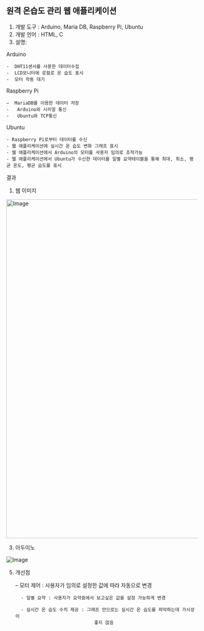 원격 온습도 관리 웹 애플리케이션
---------------------------------------------------------

1.	개발 도구 : Arduino, Maria DB, Raspberry Pi, Ubuntu
2.	개발 언어 : HTML, C  
3.	설명:
   
Arduino
 
    -  DHT11센서를 사용한 데이터수집 
    -  LCD모니터에 로컬로 온 습도 표시
    -  모터 작동 대기
	
 Raspberry Pi 

    –  MariaDB를 이용한 데이터 저장
    -	Arduino와 시리얼 통신
    -	Ubuntu와 TCP통신

Ubuntu 
    
    - Raspberry Pi로부터 데이터를 수신
    - 웹 애플리케이션에 실시간 온 습도 변화 그래프 표시
    - 웹 애플리케이션에서 Arduino의 모터를 사용자 임의로 조작가능
    - 웹 애플리케이션에서 Ubuntu가 수신한 데이터를 일별 요약테이블을 통해 최대, 최소, 평균 온도, 평균 습도를 표시 

결과 

1. 웹 이미지
   
<img width="1901" height="890" alt="Image" src="https://github.com/user-attachments/assets/0c98f03e-5ccb-4769-9bb4-fdba3b4e4227" />

3. 아두이노

![Image](https://github.com/user-attachments/assets/f66873ba-bb45-49a8-b6c2-bfd820ba9370)

5. 개선점
   
   	 – 모터 제어 : 사용자가 임의로 설정한 값에 따라 자동으로 변경
   
       	 - 일별 요약 : 사용자가 요약표에서 보고싶은 값을 설정 가능하게 변경
   
       	 - 실시간 온 습도 수치 제공 : 그래프 만으로는 실시간 온 습도를 파악하는데 가시성이
                                    좋지 않음

 
